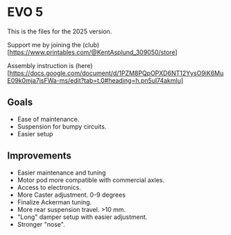 # EVO 5
This is the files for the 2025 version.

Support me by joining the (club)[https://www.printables.com/@KentAsplund_309050/store]

Assembly instruction is (here)[https://docs.google.com/document/d/1PZM8PQpOPXD6NT12YysO9iK6MuE09k0mja7jsFWa-ms/edit?tab=t.0#heading=h.pn5ul74akmlu]

## Goals
- Ease of maintenance.
- Suspension for bumpy circuits.
- Easier setup

## Improvements
- Easier maintenance and tuning
- Motor pod more compatible with commercial axles.
- Access to electronics.
- More Caster adjustment. 0-9 degrees
- Finalize Ackerman tuning.
- More rear suspension travel. >10 mm.
- "Long" damper setup with easier adjustment.
- Stronger "nose".


